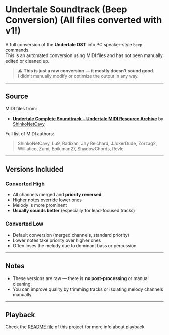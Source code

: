# Undertale Soundtrack (Beep Conversion) (All files converted with v1!)

A full conversion of the **Undertale OST** into PC speaker-style `beep` commands.  
This is an automated conversion using MIDI files and has not been manually edited or cleaned up.

> ⚠️ **This is just a raw conversion — it mostly doesn’t sound good.**  
> I didn’t manually modify or optimize the output in any way.

---

## Source

MIDI files from:

- [**Undertale Complete Soundtrack – Undertale MIDI Resource Archive**](https://www.youtube.com/watch?v=n138Qs-pvb8) by [ShinkoNetCavy](https://www.youtube.com/@ShinkoNet)

Full list of MIDI authors:

> ShinkoNetCavy, Lu9, Radixan, Jay Reichard, JJokerDude, Zorzag2, Williatico, Zumi, Epikjman27, ShadowChords, Revle

---

## Versions Included

### Converted High
- All channels merged and **priority reversed**
- Higher notes override lower ones
- Melody is more prominent
- **Usually sounds better** (especially for lead-focused tracks)

### Converted Low
- Default conversion (merged channels, standard priority)
- Lower notes take priority over higher ones
- Often loses the melody due to dominant bass or percussion

---

## Notes

- These versions are raw — there is **no post-processing** or manual cleaning.
- You can improve quality by trimming tracks or isolating melody channels manually.

---

## Playback

Check the [README file](https://github.com/Sucharek233/midi2beep/blob/master/README.md) of this project for more info about playback